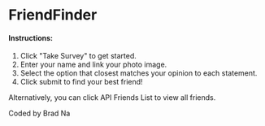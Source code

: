 # FriendFinder

#### Instructions:
1. Click "Take Survey" to get started.
2. Enter your name and link your photo image.
3. Select the option that closest matches your opinion to each statement.
4. Click submit to find your best friend!

Alternatively, you can click API Friends List to view all friends.

Coded by Brad Na
